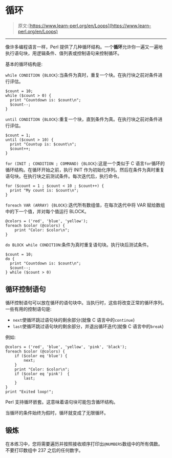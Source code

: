 # 循环

> 原文:[https://www.learn-perl.org/en/Loops](https://www.learn-perl.org/en/Loops)

* * *

像许多编程语言一样，Perl 提供了几种循环结构。一个**循环**允许你一遍又一遍地执行语句块，用逻辑条件、值列表或控制语句来控制循环。

基本的循环结构是:

`while CONDITION {BLOCK}`:当条件为真时，重复一个块。在执行块之前对条件进行评估。

```
$count = 10;
while ($count > 0) {
  print "Countdown is: $count\n";
  $count--;
} 
```

`until CONDITION {BLOCK}`:重复一个块，直到条件为真。在执行块之前对条件进行评估。

```
$count = 1;
until ($count > 10) {
  print "Countup is: $count\n";
  $count++;
} 
```

`for (INIT ; CONDITION ; COMMAND) {BLOCK}`:这是一个类似于 C 语言`for`循环的循环结构。在循环开始之前，执行 INIT 作为初始化序列。然后在条件为真时重复语句块。在执行块之前测试条件。每次迭代后，执行命令。

```
for ($count = 1 ; $count < 10 ; $count++) {
  print "My count is: $count\n";
} 
```

`foreach VAR (ARRAY) {BLOCK}`:迭代所有数组值，在每次迭代中将 VAR 赋给数组中的下一个值，并对每个值运行 BLOCK。

```
@colors = ('red', 'blue', 'yellow');
foreach $color (@colors) {
    print "Color: $color\n";
} 
```

`do BLOCK while CONDITION`:条件为真时重复语句块。执行块后测试条件。

```
$count = 10;
do {
  print "Countdown is: $count\n";
  $count--;
} while ($count > 0) 
```

## 循环控制语句

循环控制语句可以放在循环的语句块中。当执行时，这些将改变正常的循环序列。一些有用的控制语句是:

*   `next`使循环跳过语句块的剩余部分(就像 C 语言中的`continue`)
*   `last`使循环跳过语句块的剩余部分，并退出循环迭代(就像 C 语言中的`break`)

例如:

```
@colors = ('red', 'blue', 'yellow', 'pink', 'black');
foreach $color (@colors) {
    if ($color eq 'blue') {
        next;
    }
    print "Color: $color\n";
    if ($color eq 'pink')  {
        last;
    }
}
print "Exited loop!"; 
```

Perl 支持循环嵌套。这意味着语句块可能包含循环结构。

当循环的条件始终为假时，循环就变成了无限循环。

## 锻炼

在本练习中，您将需要遍历并按照接收顺序打印出`@NUMBERS`数组中的所有偶数。不要打印数组中 237 之后的任何数字。